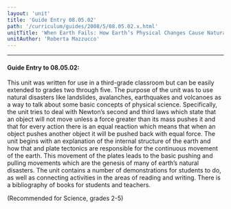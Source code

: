 ```yaml
---
layout: 'unit'
title: 'Guide Entry 08.05.02'
path: '/curriculum/guides/2008/5/08.05.02.x.html'
unitTitle: 'When Earth Fails: How Earth’s Physical Changes Cause Natural Disasters'
unitAuthor: 'Roberta Mazzucco'
---
```


<body>
<hr/>
 <h4>
  Guide Entry to 08.05.02:
 </h4>
 <p>
  This unit
  <i>
  </i>
  was written for use in a third-grade classroom but can be easily extended to grades two through five. The purpose of the unit was to use natural disasters like landslides, avalanches, earthquakes and volcanoes as a way to talk about some basic concepts of physical science. Specifically, the unit tries to deal with Newton’s second and third laws which state that an object will not move unless a force greater than its mass pushes it and that for every action there is an equal reaction which means that when an object pushes another object it will be pushed back with equal force. The unit begins with an explanation of the internal structure of the earth and how that and plate tectonics are responsible for the continuous movement of the earth. This movement of the plates leads to the basic pushing and pulling movements which are the genesis of many of earth’s natural disasters. The unit contains a number of demonstrations for students to do, as well as connecting activities in the areas of reading and writing. There is a bibliography of books for students and teachers.
 </p>
<p>
  (Recommended for Science, grades 2-5)
 </p>

</body>
